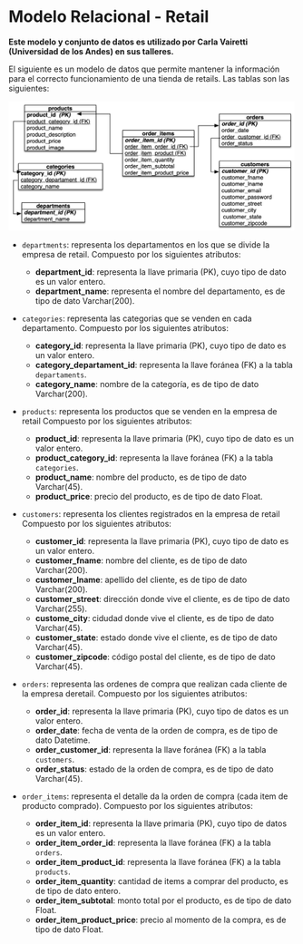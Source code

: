 # Modelo Relacional - Retail

**Este modelo y conjunto de datos es utilizado por Carla Vairetti (Universidad de los Andes) en sus talleres.**

El siguiente es un modelo de datos que permite mantener la información para el
correcto funcionamiento de una tienda de retails. Las tablas son las siguientes:

![modelo_datos](modelo_datos.png)

- `departments`: representa los departamentos en los que se divide la empresa de retail. Compuesto por los siguientes atributos:
    * **department_id**: representa la llave primaria (PK), cuyo tipo de dato es un valor entero.
    * **department_name**: representa el nombre del departamento, es de tipo de dato Varchar(200).

- `categories`: representa las categorias que se venden en cada departamento. Compuesto por los siguientes atributos:
    * **category_id**: representa la llave primaria (PK), cuyo tipo de dato es un valor entero.
    * **category_departament_id**: representa la llave foránea (FK) a la tabla `departaments`.
    * **category_name**: nombre de la categoría, es de tipo de dato Varchar(200).

- `products`: representa los productos que se venden en la empresa de retail Compuesto por los siguientes atributos:
    * **product_id**: representa la llave primaria (PK), cuyo tipo de dato es un valor entero.
    * **product_category_id**: representa la llave foránea (FK) a la tabla `categories`.
    * **product_name**: nombre del producto, es de tipo de dato Varchar(45).
    * **product_price**: precio del producto, es de tipo de dato Float.

- `customers`: representa los clientes registrados en la empresa de retail
Compuesto por los siguientes atributos:
    * **customer_id**: representa la llave primaria (PK), cuyo tipo de dato es un valor entero.
    * **customer_fname**: nombre del cliente, es de tipo de dato Varchar(200).
    * **customer_lname**: apellido del cliente, es de tipo de dato Varchar(200).
    * **customer_street**: dirección donde vive el cliente, es de tipo de dato Varchar(255).
    * **custome_city**: cidudad donde vive el cliente, es de tipo de dato Varchar(45).
    * **customer_state**: estado donde vive el cliente, es de tipo de dato Varchar(45).
    * **customer_zipcode**: código postal del cliente, es de tipo de dato Varchar(45).

- `orders`: representa las ordenes de compra que realizan cada cliente de la empresa deretail. Compuesto por los siguientes atributos:
    * **order_id**: representa la llave primaria (PK), cuyo tipo de datos es un valor entero.
    * **order_date**: fecha de venta de la orden de compra, es de tipo de dato Datetime.
    * **order_customer_id**: representa la llave foránea (FK) a la tabla `customers`.
    * **order_status**: estado de la orden de compra, es de tipo de dato Varchar(45).

- `order_items`: representa el detalle da la orden de compra (cada item de producto comprado). Compuesto por los siguientes atributos:
    * **order_item_id**: representa la llave primaria (PK), cuyo tipo de datos es un valor entero. 
    * **order_item_order_id**: representa la llave foránea (FK) a la tabla `orders`.
    * **order_item_product_id**: representa la llave foránea (FK) a la tabla `products`.
    * **order_item_quantity**: cantidad de items a comprar del producto, es de tipo de dato entero.
    * **order_item_subtotal**: monto total por el producto, es de tipo de dato Float.
    * **order_item_product_price**: precio al momento de la compra, es de tipo de dato Float.